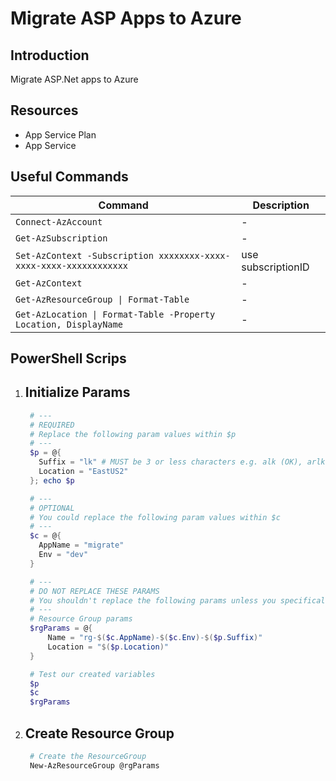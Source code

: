 # Migrate ASP Apps to Azure

## Introduction

Migrate ASP.Net apps to Azure

## Resources

- App Service Plan
- App Service

## Useful Commands

| Command                                                            | Description        |
| ------------------------------------------------------------------ | ------------------ |
| `Connect-AzAccount`                                                | -                  |
| `Get-AzSubscription`                                               | -                  |
| `Set-AzContext -Subscription xxxxxxxx-xxxx-xxxx-xxxx-xxxxxxxxxxxx` | use subscriptionID |
| `Get-AzContext`                                                    | -                  |
| `Get-AzResourceGroup \| Format-Table`                              | -                  |
| `Get-AzLocation \| Format-Table -Property Location, DisplayName`   | -                  |

## PowerShell Scrips

1. ## Initialize Params

   ```PowerShell
    # ---
    # REQUIRED
    # Replace the following param values within $p
    # ---
    $p = @{
      Suffix = "lk" # MUST be 3 or less characters e.g. alk (OK), arlk (NOT OK)
      Location = "EastUS2"
    }; echo $p

    # ---
    # OPTIONAL
    # You could replace the following param values within $c
    # ---
    $c = @{
      AppName = "migrate"
      Env = "dev"
    }

    # ---
    # DO NOT REPLACE THESE PARAMS
    # You shouldn't replace the following params unless you specifically require it
    # ---
    # Resource Group params
    $rgParams = @{
        Name = "rg-$($c.AppName)-$($c.Env)-$($p.Suffix)"
        Location = "$($p.Location)"
    }

    # Test our created variables
    $p
    $c
    $rgParams
   ```

2. ## Create Resource Group

   ```PowerShell
    # Create the ResourceGroup
    New-AzResourceGroup @rgParams
   ```
